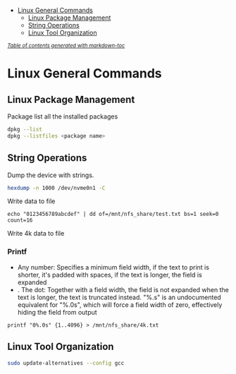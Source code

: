 - [Linux General Commands](#linux-general-commands)
  * [Linux Package Management](#linux-package-management)
  * [String Operations](#string-operations)
  * [Linux Tool Organization](#linux-tool-organization)

<small><i><a href='http://ecotrust-canada.github.io/markdown-toc/'>Table of contents generated with markdown-toc</a></i></small>

# Linux General Commands
## Linux Package Management
Package list all the installed packages
```bash
dpkg --list
dpkg --listfiles <package name>
```

## String Operations
Dump the device with strings.
```bash
hexdump -n 1000 /dev/nvme0n1 -C 
```
Write data to file
```
echo "0123456789abcdef" | dd of=/mnt/nfs_share/test.txt bs=1 seek=0 count=16
```
Write 4k data to file

### Printf
* <N>	Any number: Specifies a minimum field width, if the text to print is shorter, it's padded with spaces, if the text is longer, the field is expanded
* .	The dot: Together with a field width, the field is not expanded when the text is longer, the text is truncated instead. "%.s" is an undocumented equivalent for "%.0s", which will force a field width of zero, effectively hiding the field from output
 
```
printf "0%.0s" {1..4096} > /mnt/nfs_share/4k.txt
```

## Linux Tool Organization
```bash
sudo update-alternatives --config gcc
```
